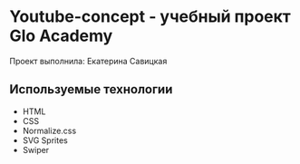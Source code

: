 # Youtube-concept - учебный проект Glo Academy
Проект выполнила: Екатерина Савицкая 

## Используемые технологии
- HTML
- CSS
- Normalize.css
- SVG Sprites
- Swiper
